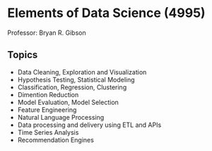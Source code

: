 # Elements of Data Science (4995)
Professor: Bryan R. Gibson
## Topics
- Data Cleaning, Exploration and Visualization
- Hypothesis Testing, Statistical Modeling
- Classification, Regression, Clustering
- Dimention Reduction
- Model Evaluation, Model Selection
- Feature Engineering
- Natural Language Processing
- Data processing and delivery using ETL and APIs
- Time Series Analysis
- Recommendation Engines